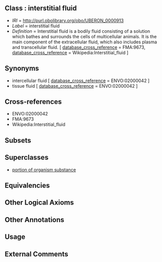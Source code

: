 
## Class : interstitial fluid

 * *IRI* = http://purl.obolibrary.org/obo/UBERON_0000913
 * *Label* = interstitial fluid
 * *Definition* = Interstitial fluid is a bodily fluid consisting of a solution which bathes and surrounds the cells of multicellular animals. It is the main component of the extracellular fluid, which also includes plasma and transcellular fluid. [ [database_cross_reference](../../ef/oboInOwl#hasDbXref.md) = FMA:9673, [database_cross_reference](../../ef/oboInOwl#hasDbXref.md) = Wikipedia:Interstitial_fluid ]

## Synonyms

 * intercellular fluid [ [database_cross_reference](../../ef/oboInOwl#hasDbXref.md) = ENVO:02000042 ]
 * tissue fluid [ [database_cross_reference](../../ef/oboInOwl#hasDbXref.md) = ENVO:02000042 ]

## Cross-references

 * ENVO:02000042
 * FMA:9673
 * Wikipedia:Interstitial_fluid

## Subsets


## Superclasses

 * [portion of organism substance](../../UBERON/63/UBERON_0000463.md)

## Equivalencies


## Other Logical Axioms


## Other Annotations


## Usage


## External Comments

